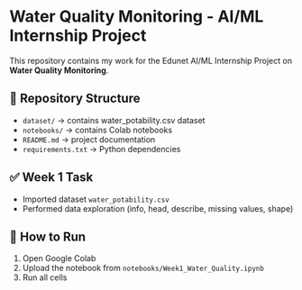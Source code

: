 # Water Quality Monitoring - AI/ML Internship Project

This repository contains my work for the Edunet AI/ML Internship Project on **Water Quality Monitoring**.

## 📂 Repository Structure
- `dataset/` → contains water_potability.csv dataset  
- `notebooks/` → contains Colab notebooks  
- `README.md` → project documentation  
- `requirements.txt` → Python dependencies  

## ✅ Week 1 Task
- Imported dataset `water_potability.csv`
- Performed data exploration (info, head, describe, missing values, shape)

## 🚀 How to Run
1. Open Google Colab
2. Upload the notebook from `notebooks/Week1_Water_Quality.ipynb`
3. Run all cells
